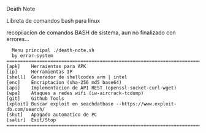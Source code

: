 Death Note

Libreta de comandos bash para linux

recopilacion de comandos BASH de sistema, aun no finalizado con errores...

	  Menu principal ./death-note.sh
	  by error-system
	==========================================================================================
	[apk]    Herraientas para APK
	[ip]     Herramientas IP
	[shell]  Generador de shellcodes arm | intel
	[enc]    Encriptacion (sha-256 md5 base64) 
	[api]    Implementacion de API REST (openssl-socket-curl-wget) 
	[wpa]    Ataques a redes wifi (iw-aircrack-tcdump)
	[git]    Github Tools
	[xploit] Buscar exploit en seachdatbase --https://www.exploit-db.com/search/ 
	[shut]   Apagado automatico de PC 
	[salir]  Exit/Stop
	==========================================================================================

